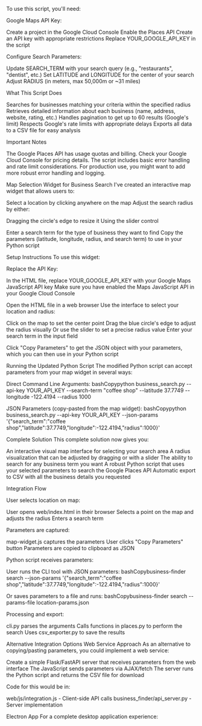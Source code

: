 To use this script, you'll need:

Google Maps API Key:

Create a project in the Google Cloud Console
Enable the Places API
Create an API key with appropriate restrictions
Replace YOUR_GOOGLE_API_KEY in the script

Configure Search Parameters:

Update SEARCH_TERM with your search query (e.g., "restaurants", "dentist", etc.)
Set LATITUDE and LONGITUDE for the center of your search
Adjust RADIUS (in meters, max 50,000m or ~31 miles)

What This Script Does

Searches for businesses matching your criteria within the specified radius
Retrieves detailed information about each business (name, address, website, rating, etc.)
Handles pagination to get up to 60 results (Google's limit)
Respects Google's rate limits with appropriate delays
Exports all data to a CSV file for easy analysis

Important Notes

The Google Places API has usage quotas and billing. Check your Google Cloud Console for pricing details.
The script includes basic error handling and rate limit considerations.
For production use, you might want to add more robust error handling and logging.


Map Selection Widget for Business Search
I've created an interactive map widget that allows users to:

Select a location by clicking anywhere on the map
Adjust the search radius by either:

Dragging the circle's edge to resize it
Using the slider control


Enter a search term for the type of business they want to find
Copy the parameters (latitude, longitude, radius, and search term) to use in your Python script

Setup Instructions
To use this widget:

Replace the API Key:

In the HTML file, replace YOUR_GOOGLE_API_KEY with your Google Maps JavaScript API key
Make sure you have enabled the Maps JavaScript API in your Google Cloud Console


Open the HTML file in a web browser
Use the interface to select your location and radius:

Click on the map to set the center point
Drag the blue circle's edge to adjust the radius visually
Or use the slider to set a precise radius value
Enter your search term in the input field


Click "Copy Parameters" to get the JSON object with your parameters, which you can then use in your Python script

Running the Updated Python Script
The modified Python script can accept parameters from your map widget in several ways:

Direct Command Line Arguments:
bashCopypython business_search.py --api-key YOUR_API_KEY --search-term "coffee shop" --latitude 37.7749 --longitude -122.4194 --radius 1000

JSON Parameters (copy-pasted from the map widget):
bashCopypython business_search.py --api-key YOUR_API_KEY --json-params '{"search_term":"coffee shop","latitude":37.7749,"longitude":-122.4194,"radius":1000}'


Complete Solution
This complete solution now gives you:

An interactive visual map interface for selecting your search area
A radius visualization that can be adjusted by dragging or with a slider
The ability to search for any business term you want
A robust Python script that uses your selected parameters to search the Google Places API
Automatic export to CSV with all the business details you requested

Integration Flow

User selects location on map:

User opens web/index.html in their browser
Selects a point on the map and adjusts the radius
Enters a search term


Parameters are captured:

map-widget.js captures the parameters
User clicks "Copy Parameters" button
Parameters are copied to clipboard as JSON


Python script receives parameters:

User runs the CLI tool with JSON parameters:
bashCopybusiness-finder search --json-params '{"search_term":"coffee shop","latitude":37.7749,"longitude":-122.4194,"radius":1000}'

Or saves parameters to a file and runs:
bashCopybusiness-finder search --params-file location-params.json



Processing and export:

cli.py parses the arguments
Calls functions in places.py to perform the search
Uses csv_exporter.py to save the results

Alternative Integration Options
Web Service Approach
As an alternative to copying/pasting parameters, you could implement a web service:

Create a simple Flask/FastAPI server that receives parameters from the web interface
The JavaScript sends parameters via AJAX/fetch
The server runs the Python script and returns the CSV file for download

Code for this would be in:

web/js/integration.js - Client-side API calls
business_finder/api_server.py - Server implementation

Electron App
For a complete desktop application experience:
